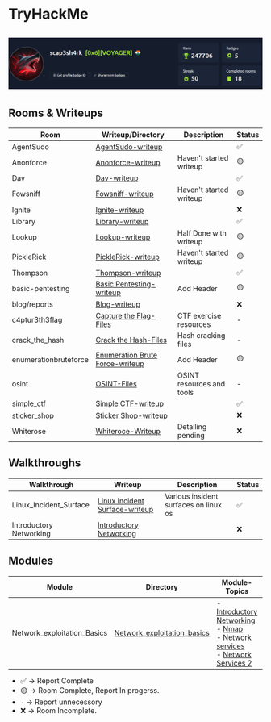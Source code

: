 # TryHackMe
![](/assets/Profile.png)
---


## Rooms & Writeups
|         Room           |           Writeup/Directory            |            Description              | Status |
|------------------------|----------------------------------------|-------------------------------------|--------|
| AgentSudo              | [AgentSudo-writeup](/Rooms/AgentSudo)       |                 |  ✅    |
| Anonforce              | [Anonforce-writeup](/Rooms/Anonforce)       | Haven't started writeup            |  🟡    |
| Dav                    | [Dav-writeup](/Rooms/Dav)                   |                   |  ✅    |
| Fowsniff               | [Fowsniff-writeup](/Rooms/Fowsniff)         | Haven't started writeup               |  🟡    |
| Ignite                 | [Ignite-writeup](/Rooms/Ignite)             |                         |  ❌    |
| Library                | [Library-writeup](/Rooms/Library)           |       |  ✅    |
| Lookup                 | [Lookup-writeup](/Rooms/Lookup)             | Half Done with writeup                    |  🟡    |
| PickleRick             | [PickleRick-writeup](/Rooms/PickleRick)     | Haven't started writeup |  🟡    |
| Thompson               | [Thompson-writeup](/Rooms/Thompson)         |                      |  ✅    |
| basic-pentesting       | [Basic Pentesting-writeup](/Rooms/basic-pentesting) | Add Header      |  🟡    |
| blog/reports           | [Blog-writeup](/Rooms/blog/reports)         |              |   ❌   |
| c4ptur3th3flag         | [Capture the Flag-Files](/Rooms/c4ptur3th3flag) | CTF exercise resources             |   -    |
| crack_the_hash         | [Crack the Hash-Files](/Rooms/crack_the_hash/files.txt) | Hash cracking files               |   -    |
| enumerationbruteforce  | [Enumeration Brute Force-writeup](/Rooms/enumerationbruteforce) | Add Header             |   🟡   |
| osint                  | [OSINT-Files](/Rooms/osint)                 | OSINT resources and tools          |   -    |
| simple_ctf             | [Simple CTF-writeup](/Rooms/simple_ctf)     |              |   ✅   |
| sticker_shop           | [Sticker Shop-writeup](/Rooms/sticker_shop) |               |   ❌   |
| Whiterose		 | [Whiteroce-Writeup](/Rooms/Whiterose)	| Detailing pending	| ❌ |


## Walkthroughs
|         Walkthrough           |                Writeup                                    |            Description                | Status |
|-------------------------------|-----------------------------------------------------------|---------------------------------------|--------|
| Linux_Incident_Surface        | [Linux Incident Surface-writeup](/Linux_Incident_Surface) | Various insident surfaces on linux os |   ✅  |
| Introductory Networking       | [Introductory Networking](/IntroductoryNetworking)        |					                              |   ❌  |



## Modules
|         Module                |                Directory                                  |            Module-Topics                                           | Status |
|-------------------------------|-----------------------------------------------------------|--------------------------------------------------------------------|--------|
| Network_exploitation_Basics   | [Network_exploitation_basics](/Network_Exploitation_Basics)| - [Introductory Networking](/WalkThrough/IntroductoryNetworking) <br> - [Nmap](/WalkThroughs/Nmap) <br> - [Network services](/WalkThroughs/Network_Services) <br> - [Network Services 2](/WalkThroughs/Network_Services-02) |  ❌   |



- ✅ -> Report Complete
- 🟡 -> Room Complete, Report In progerss.
- `-` -> Report unnecessory
- ❌ -> Room Incomplete.


